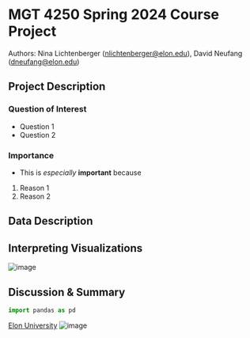 # MGT 4250 Spring 2024 Course Project
Authors: Nina Lichtenberger (nlichtenberger@elon.edu), David Neufang (dneufang@elon.edu)

## Project Description
### Question of Interest
- Question 1
- Question 2
### Importance
- This is *especially* **important** because
1. Reason 1
2. Reason 2

## Data Description

## Interpreting Visualizations
![image](https://github.com/lichtenn/mgt4250spring2024/assets/158494941/8d1c16c9-f6c0-43f0-a83c-8de27ad283c6)

## Discussion & Summary
```python
import pandas as pd
```

[Elon University](https://elon.edu)
![image](https://github.com/lichtenn/mgt4250spring2024/assets/158494941/382ae03b-b20a-421e-9d31-e5cf067c65ca)
